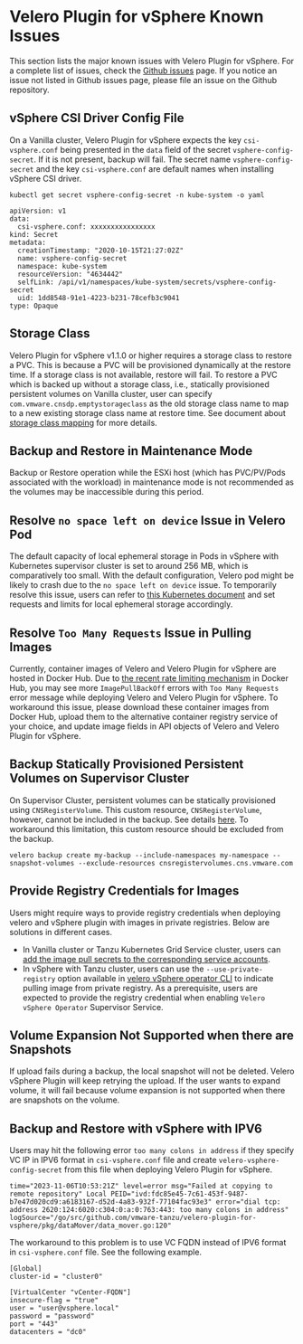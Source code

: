 # Velero Plugin for vSphere Known Issues

This section lists the major known issues with Velero Plugin for vSphere. For a complete list of issues, check the [Github issues](https://github.com/vmware-tanzu/velero-plugin-for-vsphere/issues) page. If you notice an issue not listed in Github issues page, please file an issue on the Github repository.

## vSphere CSI Driver Config File

On a Vanilla cluster, Velero Plugin for vSphere expects the key `csi-vsphere.conf` being presented in the `data` field of the secret `vsphere-config-secret`. If it is not present, backup will fail. The secret name `vsphere-config-secret` and the key `csi-vsphere.conf` are default names when installing vSphere CSI driver.

```
kubectl get secret vsphere-config-secret -n kube-system -o yaml

apiVersion: v1
data:
  csi-vsphere.conf: xxxxxxxxxxxxxxxx
kind: Secret
metadata:
  creationTimestamp: "2020-10-15T21:27:02Z"
  name: vsphere-config-secret
  namespace: kube-system
  resourceVersion: "4634442"
  selfLink: /api/v1/namespaces/kube-system/secrets/vsphere-config-secret
  uid: 1dd8548-91e1-4223-b231-78cefb3c9041
type: Opaque
```

## Storage Class

Velero Plugin for vSphere v1.1.0 or higher requires a storage class to restore a PVC. This is because a PVC will be provisioned dynamically at the restore time. If a storage class is not available, restore will fail. To restore a PVC which is backed up without a storage class, i.e., statically provisioned persistent volumes on Vanilla cluster, user can specify `com.vmware.cnsdp.emptystorageclass` as the old storage class name to map to a new existing storage class name at restore time. See document about [storage class mapping](storageclass-mapping.md) for more details.

## Backup and Restore in Maintenance Mode

Backup or Restore operation while the ESXi host (which has PVC/PV/Pods associated with the workload) in maintenance mode is not recommended as the volumes may be inaccessible during this period.

## Resolve `no space left on device` Issue in Velero Pod

The default capacity of local ephemeral storage in Pods in vSphere with Kubernetes supervisor cluster is set to around
256 MB, which is comparatively too small. With the default configuration, Velero pod might be likely to crash due to
the `no space left on device` issue. To temporarily resolve this issue, users can refer to
[this Kubernetes document](https://kubernetes.io/docs/concepts/configuration/manage-resources-containers/#setting-requests-and-limits-for-local-ephemeral-storage)
and set requests and limits for local ephemeral storage accordingly.

## Resolve `Too Many Requests` Issue in Pulling Images
Currently, container images of Velero and Velero Plugin for vSphere are hosted in Docker Hub.
Due to [the recent rate limiting mechanism](https://www.docker.com/increase-rate-limits) in Docker Hub, you may see
more `ImagePullBackOff` errors with `Too Many Requests` error message while deploying Velero
and Velero Plugin for vSphere. To workaround this issue, please download these container images from Docker Hub,
upload them to the alternative container registry service of your choice, and update image fields in API objects
of Velero and Velero Plugin for vSphere.

## Backup Statically Provisioned Persistent Volumes on Supervisor Cluster

On Supervisor Cluster, persistent volumes can be statically provisioned using `CNSRegisterVolume`. This custom resource, `CNSRegisterVolume`, however, cannot be included in the backup. See details [here](supervisor-notes.md). To workaround this limitation, this custom resource should be excluded from the backup.

```
velero backup create my-backup --include-namespaces my-namespace --snapshot-volumes --exclude-resources cnsregistervolumes.cns.vmware.com
```

## Provide Registry Credentials for Images

Users might require ways to provide registry credentials when deploying velero and vSphere plugin with images in private registries. Below are solutions in different cases.
* In Vanilla cluster or Tanzu Kubernetes Grid Service cluster, users can [add the image pull secrets to the corresponding service accounts](https://kubernetes.io/docs/tasks/configure-pod-container/configure-service-account/#add-image-pull-secret-to-service-account).
* In vSphere with Tanzu cluster, users can use the `--use-private-registry` option available in [velero vSphere operator CLI](velero-vsphere-operator-cli.md) to indicate pulling image from private registry. As a prerequisite, users are expected to provide the registry credential when enabling `Velero vSphere Operator` Supervisor Service.

## Volume Expansion Not Supported when there are Snapshots

If upload fails during a backup, the local snapshot will not be deleted. Velero vSphere Plugin will keep retrying the upload. If the user wants to expand volume, it will fail because volume expansion is not supported when there are snapshots on the volume.

## Backup and Restore with vSphere with IPV6

Users may hit the following error `too many colons in address` if they specify VC IP in IPV6 format in `csi-vsphere.conf` file and create `velero-vsphere-config-secret` from this file when deploying Velero Plugin for vSphere. 

```
time="2023-11-06T10:53:21Z" level=error msg="Failed at copying to remote repository" Local PEID="ivd:fdc85e45-7c61-453f-9487-b7e47d020cd9:a6183167-d52d-4a83-932f-77104fac93e3" error="dial tcp: address 2620:124:6020:c304:0:a:0:763:443: too many colons in address" logSource="/go/src/github.com/vmware-tanzu/velero-plugin-for-vsphere/pkg/dataMover/data_mover.go:120"
```
The workaround to this problem is to use VC FQDN instead of IPV6 format in `csi-vsphere.conf` file. See the following example.

```
[Global]
cluster-id = "cluster0"

[VirtualCenter "vCenter-FQDN"]
insecure-flag = "true"
user = "user@vsphere.local"
password = "password"
port = "443"
datacenters = "dc0"
```
